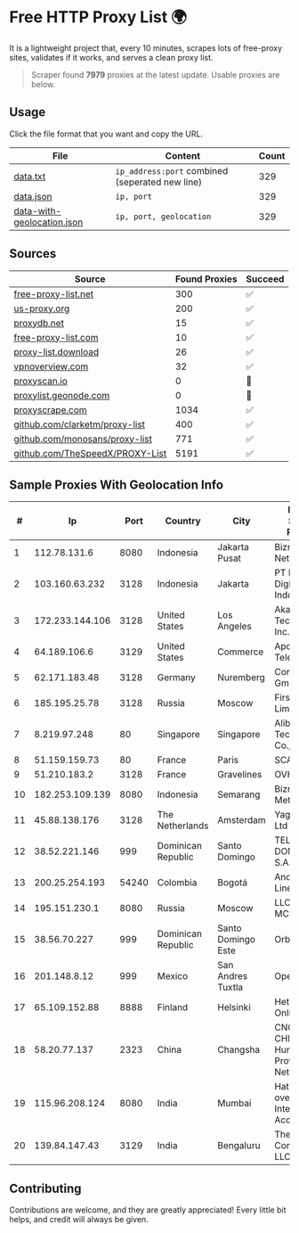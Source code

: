 
# Free HTTP Proxy List 🌍

It is a lightweight project that, every 10 minutes, scrapes lots of free-proxy sites, validates if it works, and serves a clean proxy list.


> Scraper found **7979** proxies at the latest update. Usable proxies are below.

## Usage

Click the file format that you want and copy the URL.


|File|Content|Count|
|----|-------|-----|
|[data.txt](https://raw.githubusercontent.com/themiralay/Proxy-List-World/master/data.txt)|`ip_address:port` combined (seperated new line)|329|
|[data.json](https://raw.githubusercontent.com/themiralay/Proxy-List-World/master/data.json)|`ip, port`|329|
|[data-with-geolocation.json](https://raw.githubusercontent.com/themiralay/Proxy-List-World/master/data-with-geolocation.json)|`ip, port, geolocation`|329|

## Sources

|Source|Found Proxies|Succeed|
|------|-------------|-------|
|[free-proxy-list.net](https://free-proxy-list.net)|300|✅|
|[us-proxy.org](https://www.us-proxy.org)|200|✅|
|[proxydb.net](http://proxydb.net)|15|✅|
|[free-proxy-list.com](https://free-proxy-list.com/?page=&port=&type%5B%5D=http&type%5B%5D=https&up_time=0&search=Search)|10|✅|
|[proxy-list.download](https://www.proxy-list.download/HTTP)|26|✅|
|[vpnoverview.com](https://vpnoverview.com/privacy/anonymous-browsing/free-proxy-servers)|32|✅|
|[proxyscan.io](https://www.proxyscan.io)|0|🚫|
|[proxylist.geonode.com](https://proxylist.geonode.com/api/proxy-list?limit=300&page=1&sort_by=lastChecked&sort_type=desc&protocols=http,https)|0|🚫|
|[proxyscrape.com](https://api.proxyscrape.com/v2/?request=displayproxies&protocol=http&timeout=10000&country=all&ssl=all&anonymity=all)|1034|✅|
|[github.com/clarketm/proxy-list](https://raw.githubusercontent.com/clarketm/proxy-list/master/proxy-list-raw.txt)|400|✅|
|[github.com/monosans/proxy-list](https://raw.githubusercontent.com/monosans/proxy-list/main/proxies/http.txt)|771|✅|
|[github.com/TheSpeedX/PROXY-List](https://raw.githubusercontent.com/TheSpeedX/PROXY-List/master/http.txt)|5191|✅|


## Sample Proxies With Geolocation Info

|#|Ip|Port|Country|City|Internet Service Provider|
|-|--|----|-------|----|-------------------------|
|1|112.78.131.6|8080|Indonesia|Jakarta Pusat|Biznet Networks|
|2|103.160.63.232|3128|Indonesia|Jakarta|PT Herza Digital Indonesia|
|3|172.233.144.106|3128|United States|Los Angeles|Akamai Technologies, Inc.|
|4|64.189.106.6|3129|United States|Commerce|Apogee Telecom Inc.|
|5|62.171.183.48|3128|Germany|Nuremberg|Contabo GmbH|
|6|185.195.25.78|3128|Russia|Moscow|First Server Limited|
|7|8.219.97.248|80|Singapore|Singapore|Alibaba (US) Technology Co., Ltd.|
|8|51.159.159.73|80|France|Paris|SCALEWAY|
|9|51.210.183.2|3128|France|Gravelines|OVH SAS|
|10|182.253.109.139|8080|Indonesia|Semarang|Biznet Metronet|
|11|45.88.138.176|3128|The Netherlands|Amsterdam|Yaglom Labs Ltd|
|12|38.52.221.146|999|Dominican Republic|Santo Domingo|TELECABLE DOMINICANO, S.A.|
|13|200.25.254.193|54240|Colombia|Bogotá|Andinet ON Line|
|14|195.151.230.1|8080|Russia|Moscow|LLC Home Me MC|
|15|38.56.70.227|999|Dominican Republic|Santo Domingo Este|Orbitek SRL|
|16|201.148.8.12|999|Mexico|San Andres Tuxtla|Operbes|
|17|65.109.152.88|8888|Finland|Helsinki|Hetzner Online GmbH|
|18|58.20.77.137|2323|China|Changsha|CNC Group CHINA169 Hunan Province Network|
|19|115.96.208.124|8080|India|Mumbai|Hathway IP over Cable Internet Access|
|20|139.84.147.43|3129|India|Bengaluru|The Constant Company, LLC|



## Contributing

Contributions are welcome, and they are greatly appreciated! Every
little bit helps, and credit will always be given.

